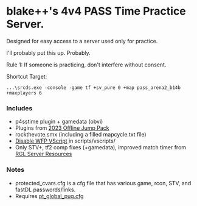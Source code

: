 # blake++'s 4v4 PASS Time Practice Server.
Designed for easy access to a server used only for practice.

I'll probably put this up. Probably.

Rule 1: If someone is practicing, don't interfere without consent.

Shortcut Target:
```
...\srcds.exe -console -game tf +sv_pure 0 +map pass_arena2_b14b +maxplayers 6
```

### Includes
- p4sstime plugin + gamedata (obvi)
- Plugins from [2023 Offline Jump Pack](https://jump.tf/forum/index.php?topic=3294.0)
- rockthevote.smx (including a filled mapcycle.txt file)
- [Disable WFP VScript](https://gamebanana.com/mods/448996) in scripts/vscripts/
- Only STV+, tf2 comp fixes (+gamedata), improved match timer from [RGL Server Resources](https://github.com/RGLgg/server-resources-updater)

### Notes
- protected_cvars.cfg is a cfg file that has various game, rcon, STV, and fastDL passwords/links.
- Requires [pt_global_pug.cfg](https://github.com/p4sstime/p4sstime-server-resources/tree/main/cfg)